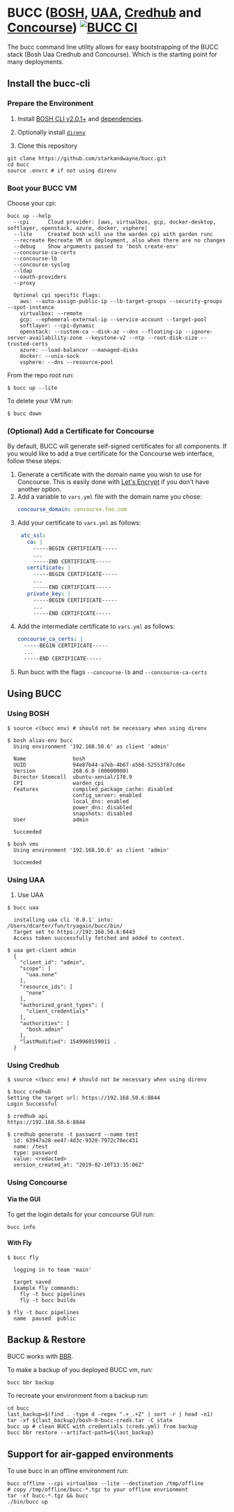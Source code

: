 # BUCC ([BOSH](http://bosh.io/), [UAA](https://github.com/cloudfoundry/uaa), [Credhub](https://github.com/cloudfoundry-incubator/credhub) and [Concourse](https://concourse-ci.org/)) [![BUCC CI](https://ci2.starkandwayne.com/api/v1/teams/starkandwayne/pipelines/bucc/jobs/integration-test/badge)](https://ci2.starkandwayne.com/teams/starkandwayne/pipelines/bucc)

The bucc command line utility allows for easy bootstrapping of the BUCC stack (Bosh Uaa Credhub and Concourse). Which is the starting point for many deployments.

## Install the bucc-cli

### Prepare the Environment

1. Install [BOSH CLI v2.0.1+](https://bosh.io/docs/cli-v2.html) and [dependencies](https://bosh.io/docs/cli-v2-install/#additional-dependencies).

2. Optionally install [`direnv`](https://direnv.net/)

3. Clone this repository

```
git clone https://github.com/starkandwayne/bucc.git
cd bucc
source .envrc # if not using direnv
```

### Boot your BUCC VM

Choose your cpi:
```
bucc up --help
  --cpi      Cloud provider: [aws, virtualbox, gcp, docker-desktop, softlayer, openstack, azure, docker, vsphere]
  --lite     Created bosh will use the warden cpi with garden runc
  --recreate Recreate VM in deployment, also when there are no changes
  --debug    Show arguments passed to 'bosh create-env'
  --concourse-ca-certs
  --concourse-lb
  --concourse-syslog
  --ldap
  --oauth-providers
  --proxy

  Optional cpi specific flags:
    aws: --auto-assign-public-ip --lb-target-groups --security-groups --spot-instance
    virtualbox: --remote
    gcp: --ephemeral-external-ip --service-account --target-pool
    softlayer: --cpi-dynamic
    openstack: --custom-ca --disk-az --dns --floating-ip --ignore-server-availability-zone --keystone-v2 --ntp --root-disk-size --trusted-certs
    azure: --load-balancer --managed-disks
    docker: --unix-sock
    vsphere: --dns --resource-pool
```

From the repo root run:
```
$ bucc up --lite
```

To delete your VM run:
```
$ bucc down
```

### (Optional) Add a Certificate for Concourse

By default, BUCC will generate self-signed certificates for all components. If you would like to add a true certificate for the Concourse web interface, follow these steps:

1. Generate a certificate with the domain name you wish to use for Concourse. This is easily done with [Let's Encrypt](https://letsencrypt.org/) if you don't have another option.
1. Add a variable to `vars.yml` file with the domain name you chose:
    ```yml
    concourse_domain: concourse.foo.com
    ```
1. Add your certificate to `vars.yml` as follows:
   ```yml
    atc_ssl:
      ca: |
        -----BEGIN CERTIFICATE-----
        ...
        -----END CERTIFICATE-----
      certificate: |
        -----BEGIN CERTIFICATE-----
        ...
        -----END CERTIFICATE-----
      private_key: |
        -----BEGIN CERTIFICATE-----
        ...
        -----END CERTIFICATE-----
   ```
1. Add the intermediate certificate to `vars.yml` as follows:
    ```yml
    concourse_ca_certs: |
      -----BEGIN CERTIFICATE-----
      ...
      -----END CERTIFICATE-----
    ```
1. Run bucc with the flags `--concourse-lb` and `--concourse-ca-certs`

## Using BUCC

### Using BOSH

```
$ source <(bucc env) # should not be necessary when using direnv

$ bosh alias-env bucc
  Using environment '192.168.50.6' as client 'admin'

  Name               bosh
  UUID               94e87b44-a7eb-4b67-a568-52553f87cd6e
  Version            268.6.0 (00000000)
  Director Stemcell  ubuntu-xenial/170.9
  CPI                warden_cpi
  Features           compiled_package_cache: disabled
                     config_server: enabled
                     local_dns: enabled
                     power_dns: disabled
                     snapshots: disabled
  User               admin

  Succeeded

$ bosh vms
  Using environment '192.168.50.6' as client 'admin'

  Succeeded
```

### Using UAA

1. Use UAA

```
$ bucc uaa

  installing uaa cli '0.0.1' into: /Users/dcarter/fun/tryagain/bucc/bin/
  Target set to https://192.168.50.6:8443
  Access token successfully fetched and added to context.

$ uaa get-client admin
  {
    "client_id": "admin",
    "scope": [
      "uaa.none"
    ],
    "resource_ids": [
      "none"
    ],
    "authorized_grant_types": [
      "client_credentials"
    ],
    "authorities": [
      "bosh.admin"
    ],
    "lastModified": 1549969159011 .
  }
```

### Using Credhub

```
$ source <(bucc env) # should not be necessary when using direnv

$ bucc credhub
Setting the target url: https://192.168.50.6:8844
Login Successful

$ credhub api
https://192.168.50.6:8844

$ credhub generate -t password --name test
  id: 63947a28-ee47-4d3c-9320-7972c70ec431
  name: /test
  type: password
  value: <redacted>
  version_created_at: "2019-02-10T13:35:06Z"
```

### Using Concourse

#### Via the GUI

To get the login details for your concourse GUI run:

```
bucc info
```


#### With Fly

```
$ bucc fly

  logging in to team 'main'

  target saved
  Example fly commands:
    fly -t bucc pipelines
    fly -t bucc builds

$ fly -t bucc pipelines
  name  paused  public
```

## Backup & Restore
BUCC works with [BBR](https://github.com/cloudfoundry-incubator/bosh-backup-and-restore).

To make a backup of you deployed BUCC vm, run:

```
bucc bbr backup
```

To recreate your environment from a backup run:

```
cd bucc
last_backup=$(find . -type d -regex ".+_.+Z" | sort -r | head -n1)
tar -xf ${last_backup}/bosh-0-bucc-creds.tar -C state
bucc up # clean BUCC with credentials (creds.yml) from backup
bucc bbr restore --artifact-path=${last_backup}
```

## Support for air-gapped environments
To use bucc in an offline environment run:

```
bucc offline --cpi virtualbox --lite --destination /tmp/offline
# copy /tmp/offline/bucc-*.tgz to your offline envrionment
tar -xf bucc-*.tgz && bucc
./bin/bucc up
```
